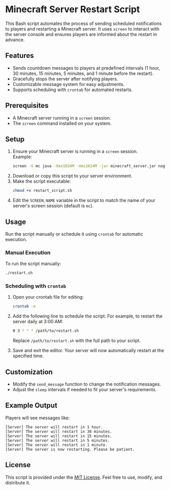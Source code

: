 # Minecraft Server Restart Script

This Bash script automates the process of sending scheduled notifications to players and restarting a Minecraft server. It uses `screen` to interact with the server console and ensures players are informed about the restart in advance.

## Features

- Sends countdown messages to players at predefined intervals (1 hour, 30 minutes, 15 minutes, 5 minutes, and 1 minute before the restart).
- Gracefully stops the server after notifying players.
- Customizable message system for easy adjustments.
- Supports scheduling with `crontab` for automated restarts.

## Prerequisites

- A Minecraft server running in a `screen` session.
- The `screen` command installed on your system.

## Setup

1. Ensure your Minecraft server is running in a `screen` session.  
   Example:  
   ```bash
   screen -S mc java -Xmx1024M -Xms1024M -jar minecraft_server.jar nogui
   ```
2. Download or copy this script to your server environment.
3. Make the script executable:  
   ```bash
   chmod +x restart_script.sh
   ```
4. Edit the `SCREEN_NAME` variable in the script to match the name of your server's screen session (default is `mc`).

## Usage

Run the script manually or schedule it using `crontab` for automatic execution.

### Manual Execution

To run the script manually:  
```bash
./restart.sh
```

### Scheduling with `crontab`

1. Open your crontab file for editing:  
   ```bash
   crontab -e
   ```
2. Add the following line to schedule the script. For example, to restart the server daily at 3:00 AM:  
   ```bash
   0 3 * * * /path/to/restart.sh
   ```
   Replace `/path/to/restart.sh` with the full path to your script.

3. Save and exit the editor. Your server will now automatically restart at the specified time.

## Customization

- Modify the `send_message` function to change the notification messages.
- Adjust the `sleep` intervals if needed to fit your server's requirements.

## Example Output

Players will see messages like:
```
[Server] The server will restart in 1 hour.
[Server] The server will restart in 30 minutes.
[Server] The server will restart in 15 minutes.
[Server] The server will restart in 5 minutes.
[Server] The server will restart in 1 minute.
[Server] The server is now restarting. Please be patient.
```

## License

This script is provided under the [MIT License](LICENSE). Feel free to use, modify, and distribute it.
